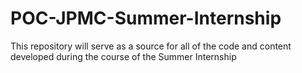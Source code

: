 # POC-JPMC-Summer-Internship
This repository will serve as a source for all of the code and content developed during the course of the Summer Internship
